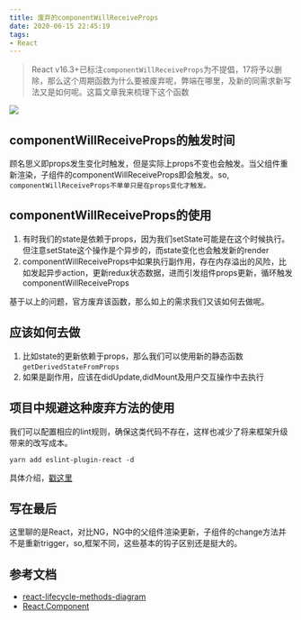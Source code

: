 ```yaml
---
title: 废弃的componentWillReceiveProps
date: 2020-06-15 22:45:19
tags:
- React
---
```

> React v16.3+已标注`componentWillReceiveProps`为不提倡，17将予以删除，那么这个周期函数为什么要被废弃呢，弊端在哪里，及新的同需求新写法又是如何呢。这篇文章我来梳理下这个函数


![](http://static.1991421.cn/2020/2020-06-15-231959.jpeg)


## componentWillReceiveProps的触发时间
顾名思义即props发生变化时触发，但是实际上props不变也会触发。当父组件重新渲染，子组件的componentWillReceiveProps即会触发。so, `componentWillReceiveProps不单单只是在props变化才触发。`

## componentWillReceiveProps的使用

1. 有时我们的state是依赖于props，因为我们setState可能是在这个时候执行。但注意setState这个操作是个异步的，而state变化也会触发新的render
2. componentWillReceiveProps中如果执行副作用，存在内存溢出的风险，比如发起异步action，更新redux状态数据，进而引发组件props更新，循环触发componentWillReceiveProps


基于以上的问题，官方废弃该函数，那么如上的需求我们又该如何去做呢。

## 应该如何去做
1. 比如state的更新依赖于props，那么我们可以使用新的静态函数`getDerivedStateFromProps `
2. 如果是副作用，应该在didUpdate,didMount及用户交互操作中去执行


## 项目中规避这种废弃方法的使用
我们可以配置相应的lint规则，确保这类代码不存在，这样也减少了将来框架升级带来的改写成本。

`yarn add eslint-plugin-react -d`

具体介绍，[戳这里](https://github.com/yannickcr/eslint-plugin-react)

## 写在最后
这里聊的是React，对比NG，NG中的父组件渲染更新，子组件的change方法并不是重新trigger，so,框架不同，这些基本的钩子区别还是挺大的。


## 参考文档
- [react-lifecycle-methods-diagram](https://projects.wojtekmaj.pl/react-lifecycle-methods-diagram/)
- [React.Component](https://reactjs.org/docs/react-component.html)
